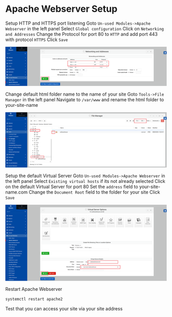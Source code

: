 # Apache Webserver Setup
Setup HTTP and HTTPS port listening
Goto `Un-used Modules->Apache Webserver` in the left panel
Select `Global configuration`
Click on `Networking and Addresses`
Change the Protocol for port 80 to `HTTP` and add port 443 with protocol `HTTPS`
Click `Save`

![Alt Text](images/apache/port-setup.png)

Change default html folder name to the name of your site
Goto `Tools->File Manager` in the left panel
Navigate to `/var/www` and rename the html folder to your-site-name

![Alt Text](images/apache/site-dir.png)

Setup the default Virtual Server
Goto `Un-used Modules->Apache Webserver` in the left panel
Select `Existing virtual hosts` if its not already selected
Click on the default Virtual Server for port 80
Set the `address` field to your-site-name.com
Change the `Document Root` field to the folder for your site
Click `Save`

![Alt Text](images/apache/vir-server-80.png)

Restart Apache Webserver
```
systemctl restart apache2
```
Test that you can access your site via your site address
